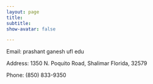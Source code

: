 ```yaml
---
layout: page
title: 
subtitle: 
show-avatar: false

---
```


Email: prashant <dot> ganesh <at> ufl <dot> edu

Address: 1350 N. Poquito Road, Shalimar Florida, 32579


Phone: (850) 833-9350

